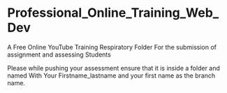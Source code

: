 # Professional_Online_Training_Web_Dev
A Free Online YouTube Training Respiratory
 Folder For the submission of assignment and assessing Students 


Please while pushing your assessment ensure that it is inside a folder and named 
With Your Firstname_lastname and your first name as the branch name.
